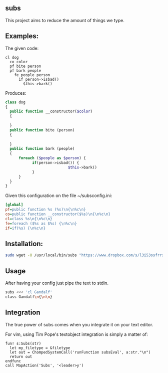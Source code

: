 ## subs

This project aims to reduce the amount of things we type.


## Examples:

The given code:

```
cl dog
  co color
  pf bite person
  pf bark people
    fe people person
      if person->isbad()
        $this->bark()
```

Produces:

```php
class dog
{
  public function __constructor($color)
  {
  
  }
  public function bite (person)
  {
  
  }
  public function bark (people)
  {
      foreach ($people as $person) {
            if(person->isbad()) {
                            $this->bark()
            }
      }
  }
}
```


Given this configuration on the file ~/subsconfig.ini:

```ini
[global]
pf=public function %s (%s)\n{\n%c\n}
co=public function __constructor($%s)\n{\n%c\n}
cl=class %s\n{\n%c\n}
fe=foreach ($%s as $%s) {\n%c\n}
if=if(%s) {\n%c\n}
```

## Installation:

```sh
sudo wget -O /usr/local/bin/subs "https://www.dropbox.com/s/l3i53osfrrs5mhr/subs" && chmod +x /usr/local/bin/subs
```


## Usage

After having your config just pipe the text to stdin.

```sh
subs <<< 'cl Gandalf'
class Gandalf\n{\n\n}
```


## Integration

The true power of subs comes when you integrate it on your text editor.

For vim, using Tim Pope's textobject integration is simply a matter of:

```vimscript
fun! s:Subs(str)
  let my_filetype = &filetype
  let out = ChompedSystemCall('runFunction subsEval', a:str."\n")
  return out
endfunc
call MapAction('Subs', '<leader>y')
```

